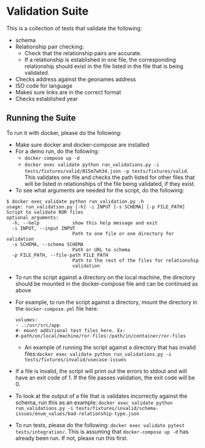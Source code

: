 # Validation Suite

This is a collection of tests that validate the following:

* schema
* Relationship pair checking:
   * Check that the relationship pairs are accurate.
   * If a relationship is established in one file, the corresponding relationship should exist in the file listed in the file that is being validated.
* Checks address against the geonames address
* ISO code for language
* Makes sure links are in the correct format
* Checks established year

## Running the Suite
To run it with docker, please do the following:
* Make sure docker and docker-compose are installed
* For a demo run, do the following:
  * `docker-compose up -d`
  * `docker exec validate python run_validations.py -i tests/fixtures/valid/015m7wh34.json -p tests/fixtures/valid`. This validates one file and checks the path listed for other files that will be listed in relationships of the file being validated, if they exist.
* To see what arguments are needed for the script, do the following:
```
$ docker exec validate python run_validation.py -h
usage: run_validation.py [-h] -i INPUT [-s SCHEMA] [-p FILE_PATH]
Script to validate ROR files
optional arguments:
  -h, --help            show this help message and exit
  -i INPUT, --input INPUT
                        Path to one file or one directory for validation
  -s SCHEMA, --schema SCHEMA
                        Path or URL to schema
  -p FILE_PATH, --file-path FILE_PATH
                        Path to the rest of the files for relationship
                        validation
```
* To run the script against a directory on the local machine, the directory should be mounted in the docker-compose file and can be continued as above
 * For example, to run the script against a directory, mount the directory in the `docker-compose.yml` file here:

   ```
   volumes:
   - .:/usr/src/app
   #- mount additional test files here. Ex:
   #-path/on/local/machine/ror-files:/path/in/container/ror-files
   ```
   * An example of running the script against a directory that has invalid files:`docker exec validate python run_validations.py -i tests/fixtures/invalid/usecase-issues`
* If a file is invalid, the script will print out the errors to stdout and will have an exit code of 1. If the file passes validation, the exit code will be 0.

* To look at the output of a file that is validates incorrectly against the schema, run this as an example: `docker exec validate python run_validations.py -i tests/fixtures/invalid/schema-issues/enum_values/bad-relationship-type.json`

* To run tests, please do the following: `docker exec validate pytest tests/integration/`. This is assuming that `docker-compose up -d` has already been run. If not, please run this first.

